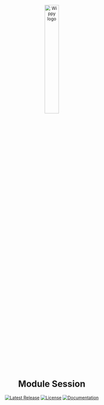 <p align="center">
    <a href="https://wippy.ai" target="_blank">
        <picture>
            <source media="(prefers-color-scheme: dark)" srcset="https://github.com/wippyai/.github/blob/main/logo/wippy-text-dark.svg?raw=true">
            <img width="30%" align="center" src="https://github.com/wippyai/.github/blob/main/logo/wippy-text-light.svg?raw=true" alt="Wippy logo">
        </picture>
    </a>
</p>
<h1 align="center">Module Session</h1>
<div align="center">

[![Latest Release](https://img.shields.io/github/v/release/wippyai/module-session?style=flat-square)][releases-page]
[![License](https://img.shields.io/github/license/wippyai/module-session?style=flat-square)](LICENSE)
[![Documentation](https://img.shields.io/badge/Wippy-Documentation-brightgreen.svg?style=flat-square)][wippy-documentation]

</div>


[wippy-documentation]: https://docs.wippy.ai
[releases-page]: https://github.com/wippyai/module-session/releases

